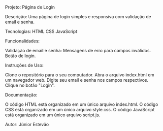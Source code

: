 Projeto: Página de Login

Descrição: Uma página de login simples e responsiva com validação de email e senha.

Tecnologias:
HTML
CSS
JavaScript

Funcionalidades:

Validação de email e senha:
Mensagens de erro para campos inválidos.
Botão de login.

Instruções de Uso:

Clone o repositório para o seu computador.
Abra o arquivo index.html em um navegador web.
Digite seu email e senha nos campos respectivos.
Clique no botão "Login".

Documentação:

O código HTML está organizado em um único arquivo index.html.
O código CSS está organizado em um único arquivo style.css.
O código JavaScript está organizado em um único arquivo script.js.

Autor:
Júnior Estevão
